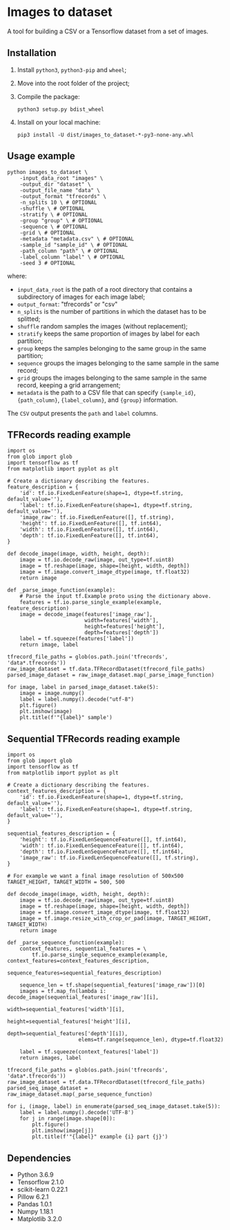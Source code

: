 # Images to dataset
A tool for building a CSV or a Tensorflow dataset from a set of images.

## Installation
1. Install `python3`, `python3-pip` and `wheel`;

2. Move into the root folder of the project;

3. Compile the package:
    ```
    python3 setup.py bdist_wheel
    ```
4. Install on your local machine:
    ```
    pip3 install -U dist/images_to_dataset-*-py3-none-any.whl
    ```

## Usage example
```
python images_to_dataset \
    -input_data_root "images" \
    -output_dir "dataset" \
    -output_file_name "data" \
    -output_format "tfrecords" \
    -n_splits 10 \ # OPTIONAL
    -shuffle \ # OPTIONAL
    -stratify \ # OPTIONAL
    -group "group" \ # OPTIONAL
    -sequence \ # OPTIONAL
    -grid \ # OPTIONAL
    -metadata "metadata.csv" \ # OPTIONAL
    -sample_id "sample_id" \ # OPTIONAL
    -path_column "path" \ # OPTIONAL
    -label_column "label" \ # OPTIONAL
    -seed 3 # OPTIONAL
```
where: 
- `input_data_root` is the path of a root directory 
that contains a subdirectory of images for each image label;
- `output_format`: "tfrecords" or "csv"
- `n_splits` is the number of partitions in which the dataset has to be splitted;
- `shuffle` random samples the images (without replacement);
- `stratify` keeps the same proportion of images by label for each partition;
- `group` keeps the samples belonging to the same group in the same partition;
- `sequence` groups the images belonging to the same sample in the same record;
- `grid` groups the images belonging to the same sample in the same record, keeping a grid arrangement;
- `metadata` is the path to a CSV file that can specify `{sample_id}`, `{path_column}`, `{label_column}`, and `{group}` information.

The `CSV` output presents the `path` and `label` columns.

## TFRecords reading example
```
import os
from glob import glob
import tensorflow as tf
from matplotlib import pyplot as plt

# Create a dictionary describing the features.
feature_description = {
    'id': tf.io.FixedLenFeature(shape=1, dtype=tf.string, default_value=''),
    'label': tf.io.FixedLenFeature(shape=1, dtype=tf.string, default_value=''),
    'image_raw': tf.io.FixedLenFeature([], tf.string),
    'height': tf.io.FixedLenFeature([], tf.int64),
    'width': tf.io.FixedLenFeature([], tf.int64),
    'depth': tf.io.FixedLenFeature([], tf.int64),
}

def decode_image(image, width, height, depth):
    image = tf.io.decode_raw(image, out_type=tf.uint8)
    image = tf.reshape(image, shape=[height, width, depth])
    image = tf.image.convert_image_dtype(image, tf.float32)
    return image

def _parse_image_function(example):
    # Parse the input tf.Example proto using the dictionary above.
    features = tf.io.parse_single_example(example, feature_description)
    image = decode_image(features['image_raw'], 
                         width=features['width'], 
                         height=features['height'], 
                         depth=features['depth'])
    label = tf.squeeze(features['label'])
    return image, label

tfrecord_file_paths = glob(os.path.join('tfrecords', 'data*.tfrecords'))
raw_image_dataset = tf.data.TFRecordDataset(tfrecord_file_paths)
parsed_image_dataset = raw_image_dataset.map(_parse_image_function)

for image, label in parsed_image_dataset.take(5):
    image = image.numpy()
    label = label.numpy().decode("utf-8")
    plt.figure()
    plt.imshow(image)
    plt.title(f'"{label}" sample')
```

## Sequential TFRecords reading example
```
import os
from glob import glob
import tensorflow as tf
from matplotlib import pyplot as plt

# Create a dictionary describing the features.
context_features_description = {
    'id': tf.io.FixedLenFeature(shape=1, dtype=tf.string, default_value=''),
    'label': tf.io.FixedLenFeature(shape=1, dtype=tf.string, default_value=''),
}

sequential_features_description = {
    'height': tf.io.FixedLenSequenceFeature([], tf.int64),
    'width': tf.io.FixedLenSequenceFeature([], tf.int64),
    'depth': tf.io.FixedLenSequenceFeature([], tf.int64),
    'image_raw': tf.io.FixedLenSequenceFeature([], tf.string),
}

# For example we want a final image resolution of 500x500
TARGET_HEIGHT, TARGET_WIDTH = 500, 500

def decode_image(image, width, height, depth):
    image = tf.io.decode_raw(image, out_type=tf.uint8)
    image = tf.reshape(image, shape=[height, width, depth])
    image = tf.image.convert_image_dtype(image, tf.float32)
    image = tf.image.resize_with_crop_or_pad(image, TARGET_HEIGHT, TARGET_WIDTH)
    return image

def _parse_sequence_function(example):
    context_features, sequential_features = \
        tf.io.parse_single_sequence_example(example, context_features=context_features_description, 
                                            sequence_features=sequential_features_description)

    sequence_len = tf.shape(sequential_features['image_raw'])[0]
    images = tf.map_fn(lambda i: decode_image(sequential_features['image_raw'][i], 
                                              width=sequential_features['width'][i], 
                                              height=sequential_features['height'][i], 
                                              depth=sequential_features['depth'][i]),
                       elems=tf.range(sequence_len), dtype=tf.float32)

    label = tf.squeeze(context_features['label'])
    return images, label

tfrecord_file_paths = glob(os.path.join('tfrecords', 'data*.tfrecords'))
raw_image_dataset = tf.data.TFRecordDataset(tfrecord_file_paths)
parsed_seq_image_dataset = raw_image_dataset.map(_parse_sequence_function)

for i, (image, label) in enumerate(parsed_seq_image_dataset.take(5)):
    label = label.numpy().decode('UTF-8')
    for j in range(image.shape[0]):
        plt.figure()
        plt.imshow(image[j])
        plt.title(f'"{label}" example {i} part {j}')
```

## Dependencies
- Python 3.6.9
- Tensorflow 2.1.0
- scikit-learn 0.22.1
- Pillow 6.2.1
- Pandas 1.0.1
- Numpy 1.18.1
- Matplotlib 3.2.0
